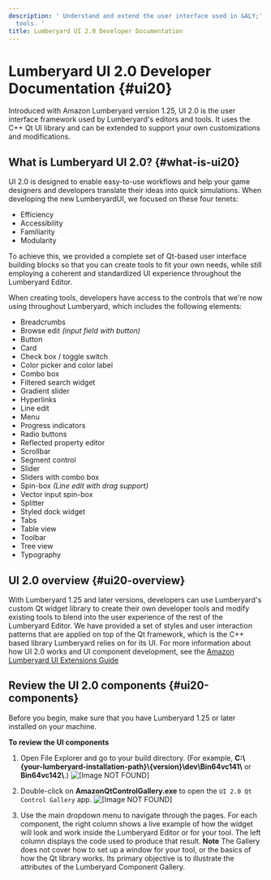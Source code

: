 ```yaml
---
description: ' Understand and extend the user interface used in &ALY;''s editors and
  tools. '
title: Lumberyard UI 2.0 Developer Documentation
---
```

# Lumberyard UI 2\.0 Developer Documentation {#ui20}

Introduced with Amazon Lumberyard version 1\.25, UI 2\.0 is the user interface framework used by Lumberyard's editors and tools\. It uses the C\+\+ Qt UI library and can be extended to support your own customizations and modifications\.

## What is Lumberyard UI 2\.0? {#what-is-ui20}

UI 2\.0 is designed to enable easy\-to\-use workflows and help your game designers and developers translate their ideas into quick simulations\. When developing the new LumberyardUI, we focused on these four tenets:
+ Efficiency
+ Accessibility
+ Familiarity
+ Modularity

To achieve this, we provided a complete set of Qt\-based user interface building blocks so that you can create tools to fit your own needs, while still employing a coherent and standardized UI experience throughout the Lumberyard Editor\.

When creating tools, developers have access to the controls that we're now using throughout Lumberyard, which includes the following elements:
+ Breadcrumbs
+ Browse edit *\(input field with button\)*
+ Button
+ Card
+ Check box / toggle switch
+ Color picker and color label
+ Combo box
+ Filtered search widget
+ Gradient slider
+ Hyperlinks
+ Line edit
+ Menu
+ Progress indicators
+ Radio buttons
+ Reflected property editor
+ Scrollbar
+ Segment control
+ Slider
+ Sliders with combo box
+ Spin\-box *\(Line edit with drag support\)*
+ Vector input spin\-box
+ Splitter
+ Styled dock widget
+ Tabs
+ Table view
+ Toolbar
+ Tree view
+ Typography

## UI 2\.0 overview {#ui20-overview}

 With Lumberyard 1\.25 and later versions, developers can use Lumberyard's custom Qt widget library to create their own developer tools and modify existing tools to blend into the user experience of the rest of the Lumberyard Editor\. We have provided a set of styles and user interaction patterns that are applied on top of the Qt framework, which is the C\+\+ based library Lumberyard relies on for its UI\. For more information about how UI 2\.0 works and UI component development, see the [Amazon Lumberyard UI Extensions Guide](https://docs.aws.amazon.com/lumberyard/latest/ui/)

## Review the UI 2\.0 components {#ui20-components}

Before you begin, make sure that you have Lumberyard 1\.25 or later installed on your machine\.

**To review the UI components**

1. Open File Explorer and go to your build directory\. \(For example, **C:\\\{your\-lumberyard\-installation\-path\}\\\{version\}\\dev\\Bin64vc141\\** or **Bin64vc142\\**\.\)
![\[Image NOT FOUND\]](/images/userguide/ui/ui20-qt-control-gallery-file.jpg)

1. Double\-click on **AmazonQtControlGallery\.exe** to open the `UI 2.0 Qt Control Gallery` app\.
![\[Image NOT FOUND\]](/images/userguide/ui/ui20-qt-control-gallery-main.jpg)

1. Use the main dropdown menu to navigate through the pages\. For each component, the right column shows a live example of how the widget will look and work inside the Lumberyard Editor or for your tool\. The left column displays the code used to produce that result\.
**Note**
The Gallery does not cover how to set up a window for your tool, or the basics of how the Qt library works\. Its primary objective is to illustrate the attributes of the Lumberyard Component Gallery\.